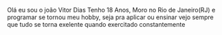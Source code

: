 Olá eu sou o joão Vitor Dias
Tenho 18 Anos, Moro no Rio de Janeiro(RJ) e programar se tornou meu hobby, seja pra aplicar ou ensinar vejo sempre que tudo se torna exelente quando exercitado constantemente
<!---
DiasZinX/DiasZinX is a ✨ special ✨ repository because its `README.md` (this file) appears on your GitHub profile.
You can click the Preview link to take a look at your changes.
--->
